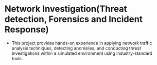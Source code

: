 # Network Investigation(Threat detection, Forensics and Incident Response)

- This project provides hands-on experience in applying network traffic analysis techniques, detecting anomalies, and conducting threat investigations within a simulated environment using industry-standard tools.

